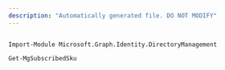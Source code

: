 ```yaml
---
description: "Automatically generated file. DO NOT MODIFY"
---
```


```powershellv2

Import-Module Microsoft.Graph.Identity.DirectoryManagement

Get-MgSubscribedSku

```